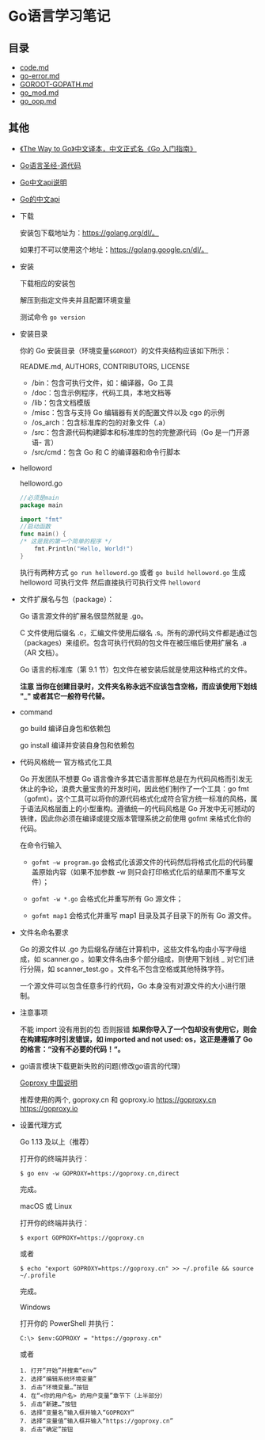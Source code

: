 # Go语言学习笔记
## 目录
- [code.md](./code.md)
- [go-error.md](./go-error.md)
- [GOROOT-GOPATH.md](./GOROOT-GOPATH.md)
- [go_mod.md](./go_mod.md)
- [go_oop.md](./go_oop.md)

## 其他
- [《The Way to Go》中文译本，中文正式名《Go 入门指南》](https://github.com/unknwon/the-way-to-go_ZH_CN)

- [Go语言圣经-源代码](https://github.com/adonovan/gopl.io/)

- [Go中文api说明](https://go-zh.org/doc/)

- [Go的中文api](https://studygolang.com/pkgdoc)

- 下载

    安装包下载地址为：https://golang.org/dl/。
    
    如果打不可以使用这个地址：https://golang.google.cn/dl/。

- 安装 

    下载相应的安装包

    解压到指定文件夹并且配置环境变量

    测试命令 `go version`


- 安装目录

    你的 Go 安装目录（环境变量`$GOROOT`）的文件夹结构应该如下所示：

    README.md, AUTHORS, CONTRIBUTORS, LICENSE

    - /bin：包含可执行文件，如：编译器，Go 工具
    - /doc：包含示例程序，代码工具，本地文档等
    - /lib：包含文档模版
    - /misc：包含与支持 Go 编辑器有关的配置文件以及 cgo 的示例
    - /os_arch：包含标准库的包的对象文件（.a）
    - /src：包含源代码构建脚本和标准库的包的完整源代码（Go 是一门开源语- 言）
    - /src/cmd：包含 Go 和 C 的编译器和命令行脚本

- helloword

    helloword.go

    ```go
    //必须是main
    package main

    import "fmt"
    //启动函数
    func main() {
    /* 这是我的第一个简单的程序 */
        fmt.Println("Hello, World!")
    }
    ```

    执行有两种方式 `go run helloword.go` 或者 `go build helloword.go` 生成 helloword 可执行文件 然后直接执行可执行文件 `helloword` 

- 文件扩展名与包（package）：

    Go 语言源文件的扩展名很显然就是 .go。

    C 文件使用后缀名 .c，汇编文件使用后缀名 .s。所有的源代码文件都是通过包（packages）来组织。包含可执行代码的包文件在被压缩后使用扩展名 .a（AR 文档）。

    Go 语言的标准库（第 9.1 节）包文件在被安装后就是使用这种格式的文件。

    **注意 当你在创建目录时，文件夹名称永远不应该包含空格，而应该使用下划线 "_" 或者其它一般符号代替。**

- command

    go build 编译自身包和依赖包

    go install 编译并安装自身包和依赖包

- 代码风格统一 官方格式化工具

    Go 开发团队不想要 Go 语言像许多其它语言那样总是在为代码风格而引发无休止的争论，浪费大量宝贵的开发时间，因此他们制作了一个工具：go fmt（gofmt）。这个工具可以将你的源代码格式化成符合官方统一标准的风格，属于语法风格层面上的小型重构。遵循统一的代码风格是 Go 开发中无可撼动的铁律，因此你必须在编译或提交版本管理系统之前使用 gofmt 来格式化你的代码。

    在命令行输入 
    
    - `gofmt –w program.go` 会格式化该源文件的代码然后将格式化后的代码覆盖原始内容（如果不加参数 -w 则只会打印格式化后的结果而不重写文件）；
    
    - `gofmt -w *.go` 会格式化并重写所有 Go 源文件；
    
    - `gofmt map1` 会格式化并重写 map1 目录及其子目录下的所有 Go 源文件。

- 文件名命名要求

    Go 的源文件以 .go 为后缀名存储在计算机中，这些文件名均由小写字母组成，如 scanner.go 。如果文件名由多个部分组成，则使用下划线 _ 对它们进行分隔，如 scanner_test.go 。文件名不包含空格或其他特殊字符。

    一个源文件可以包含任意多行的代码，Go 本身没有对源文件的大小进行限制。

- 注意事项

    不能 import 没有用到的包 否则报错
    **如果你导入了一个包却没有使用它，则会在构建程序时引发错误，如 imported and not used: os，这正是遵循了 Go 的格言：“没有不必要的代码！“。**

- go语言模块下载更新失败的问题(修改go语言的代理)

    [Goproxy 中国说明](https://github.com/goproxy/goproxy.cn/blob/master/README.zh-CN.md)

    推荐使用的两个, goproxy.cn 和 goproxy.io
    https://goproxy.cn
    https://goproxy.io

- 设置代理方式

    Go 1.13 及以上（推荐）

    打开你的终端并执行：

    `$ go env -w GOPROXY=https://goproxy.cn,direct`
    
    完成。

    macOS 或 Linux
    
    打开你的终端并执行：

    `$ export GOPROXY=https://goproxy.cn`

    或者

    `$ echo "export GOPROXY=https://goproxy.cn" >> ~/.profile && source ~/.profile`

    完成。

    Windows

    打开你的 PowerShell 并执行：

    `C:\> $env:GOPROXY = "https://goproxy.cn"`
    
    或者
    ```
    1. 打开“开始”并搜索“env”
    2. 选择“编辑系统环境变量”
    3. 点击“环境变量…”按钮
    4. 在“<你的用户名> 的用户变量”章节下（上半部分）
    5. 点击“新建…”按钮
    6. 选择“变量名”输入框并输入“GOPROXY”
    7. 选择“变量值”输入框并输入“https://goproxy.cn”
    8. 点击“确定”按钮
    ```